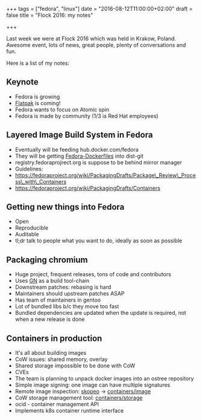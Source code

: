 +++
tags = ["fedora", "linux"]
date = "2016-08-12T11:00:00+02:00"
draft = false
title = "Flock 2016: my notes"

+++

Last week we were at Flock 2016 which was held in Krakow, Poland. Awesome
event, lots of news, great people, plenty of conversations and fun.

Here is a list of my notes:

<!--more-->


## Keynote

 * Fedora is growing
 * [Flatpak](http://flatpak.org/) is coming!
 * Fedora wants to focus on Atomic spin
 * Fedora is made by community (1/3 is Red Hat employees)


## Layered Image Build System in Fedora

 * Eventually will be feeding hub.docker.com/fedora
 * They will be getting [Fedora-Dockerfiles](https://github.com/fedora-cloud/Fedora-Dockerfiles) into dist-git
 * registry.fedoraprojrect.org is suppose to be behind mirror manager
 * Guidelines:
  * https://fedoraproject.org/wiki/PackagingDrafts/Package\_Review\_Process\_with\_Containers
  * https://fedoraproject.org/wiki/PackagingDrafts/Containers


## Getting new things into Fedora

 * Open
 * Reproducible
 * Auditable
 * tl;dr talk to people what you want to do, ideally as soon as possible


## Packaging chromium

 * Huge project, frequent releases, tons of code and contributors
 * Uses [GN](https://chromium.googlesource.com/chromium/src/+/master/tools/gn/docs/quick_start.md) as a build tool-chain
 * Downstream patches: rebasing is hard
 * Maintainers should upstream patches ASAP
 * Has team of maintainers in gentoo
 * Lot of bundled libs b/c they move too fast
 * Bundled dependencies are updated when the update is required, not when a new release is done


## Containers in production

 * It's all about building images
 * CoW issues: shared memory, overlay
 * Shared storage impossible to be done with CoW
 * CVEs
 * The team is planning to unpack docker images into an ostree repository
 * Simple image signing: one image can have multiple signatures
 * Remote image inspection: [skopeo](https://github.com/projectatomic/skopeo) -> [containers/image](https://github.com/containers/image)
 * CoW storage management tool: [containers/storage](https://github.com/containers/storage)
 * ocid - container management API
  * Implements k8s container runtime interface
